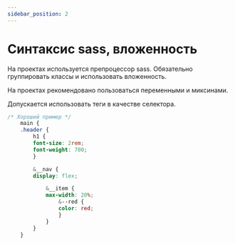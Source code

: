 ```yaml
---
sidebar_position: 2
---
```

# Синтаксис sass, вложенность

На проектах используется препроцессор sass. Обязательно группировать классы и использовать вложенность.

На проектах рекомендовано пользоваться переменными и миксинами.

Допускается использовать теги в качестве селектора.

```css
/* Хороший пример */
    main {
    .header {
        h1 {
        font-size: 2rem;
        font-weight: 700;
        }

        &__nav {
        display: flex;

            &__item {
            max-width: 20%;
                &--red {
                color: red;
                }
            }
        }
    }    
```